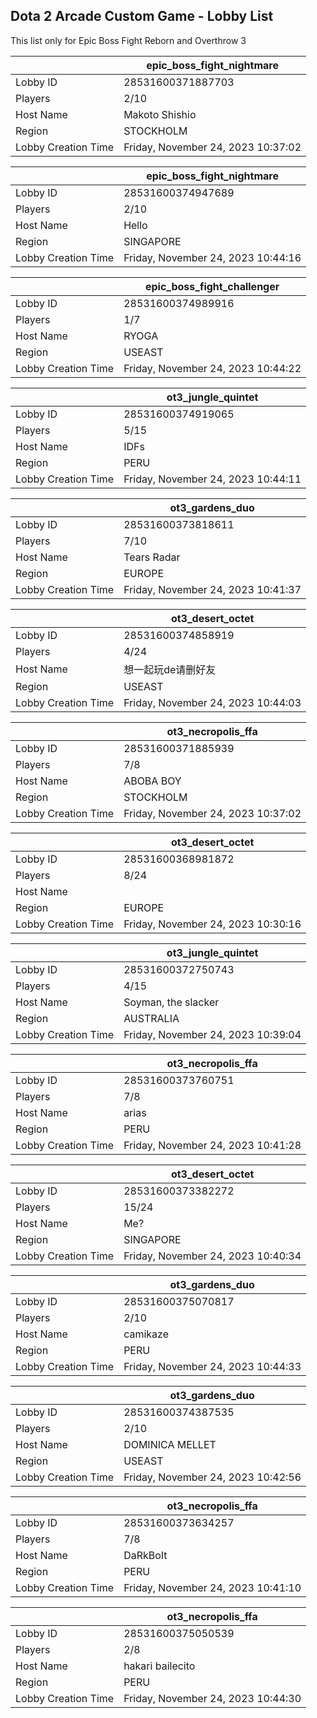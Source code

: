 ## Dota 2 Arcade Custom Game - Lobby List

This list only for Epic Boss Fight Reborn and Overthrow 3

|  | epic_boss_fight_nightmare |
| ------ | ------ |
| Lobby ID | 28531600371887703 |
| Players | 2/10 |
| Host Name | Makoto Shishio |
| Region | STOCKHOLM |
| Lobby Creation Time | Friday, November 24, 2023 10:37:02 |


|  | epic_boss_fight_nightmare |
| ------ | ------ |
| Lobby ID | 28531600374947689 |
| Players | 2/10 |
| Host Name | Hello |
| Region | SINGAPORE |
| Lobby Creation Time | Friday, November 24, 2023 10:44:16 |


|  | epic_boss_fight_challenger |
| ------ | ------ |
| Lobby ID | 28531600374989916 |
| Players | 1/7 |
| Host Name | RYOGA |
| Region | USEAST |
| Lobby Creation Time | Friday, November 24, 2023 10:44:22 |


|  | ot3_jungle_quintet |
| ------ | ------ |
| Lobby ID | 28531600374919065 |
| Players | 5/15 |
| Host Name | IDFs |
| Region | PERU |
| Lobby Creation Time | Friday, November 24, 2023 10:44:11 |


|  | ot3_gardens_duo |
| ------ | ------ |
| Lobby ID | 28531600373818611 |
| Players | 7/10 |
| Host Name | Tears Radar |
| Region | EUROPE |
| Lobby Creation Time | Friday, November 24, 2023 10:41:37 |


|  | ot3_desert_octet |
| ------ | ------ |
| Lobby ID | 28531600374858919 |
| Players | 4/24 |
| Host Name | 想一起玩de请删好友 |
| Region | USEAST |
| Lobby Creation Time | Friday, November 24, 2023 10:44:03 |


|  | ot3_necropolis_ffa |
| ------ | ------ |
| Lobby ID | 28531600371885939 |
| Players | 7/8 |
| Host Name | ABOBA BOY |
| Region | STOCKHOLM |
| Lobby Creation Time | Friday, November 24, 2023 10:37:02 |


|  | ot3_desert_octet |
| ------ | ------ |
| Lobby ID | 28531600368981872 |
| Players | 8/24 |
| Host Name | <Cyborgix> |
| Region | EUROPE |
| Lobby Creation Time | Friday, November 24, 2023 10:30:16 |


|  | ot3_jungle_quintet |
| ------ | ------ |
| Lobby ID | 28531600372750743 |
| Players | 4/15 |
| Host Name | Soyman, the slacker |
| Region | AUSTRALIA |
| Lobby Creation Time | Friday, November 24, 2023 10:39:04 |


|  | ot3_necropolis_ffa |
| ------ | ------ |
| Lobby ID | 28531600373760751 |
| Players | 7/8 |
| Host Name | arias |
| Region | PERU |
| Lobby Creation Time | Friday, November 24, 2023 10:41:28 |


|  | ot3_desert_octet |
| ------ | ------ |
| Lobby ID | 28531600373382272 |
| Players | 15/24 |
| Host Name | Me? |
| Region | SINGAPORE |
| Lobby Creation Time | Friday, November 24, 2023 10:40:34 |


|  | ot3_gardens_duo |
| ------ | ------ |
| Lobby ID | 28531600375070817 |
| Players | 2/10 |
| Host Name | camikaze |
| Region | PERU |
| Lobby Creation Time | Friday, November 24, 2023 10:44:33 |


|  | ot3_gardens_duo |
| ------ | ------ |
| Lobby ID | 28531600374387535 |
| Players | 2/10 |
| Host Name | DOMINICA MELLET |
| Region | USEAST |
| Lobby Creation Time | Friday, November 24, 2023 10:42:56 |


|  | ot3_necropolis_ffa |
| ------ | ------ |
| Lobby ID | 28531600373634257 |
| Players | 7/8 |
| Host Name | DaRkBoIt |
| Region | PERU |
| Lobby Creation Time | Friday, November 24, 2023 10:41:10 |


|  | ot3_necropolis_ffa |
| ------ | ------ |
| Lobby ID | 28531600375050539 |
| Players | 2/8 |
| Host Name | hakari bailecito |
| Region | PERU |
| Lobby Creation Time | Friday, November 24, 2023 10:44:30 |


